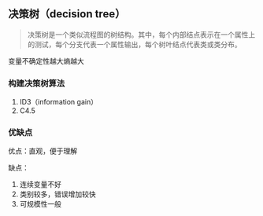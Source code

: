 ## 决策树（decision tree） ##
>决策树是一个类似流程图的树结构。其中，每个内部结点表示在一个属性上的测试，每个分支代表一个属性输出，每个树叶结点代表类或类分布。


变量不确定性越大熵越大


### 构建决策树算法 ###
1. ID3（information gain）
2. C4.5

### 优缺点 ###
优点：直观，便于理解

缺点：

1. 连续变量不好
2. 类别较多，错误增加较快
3. 可规模性一般 